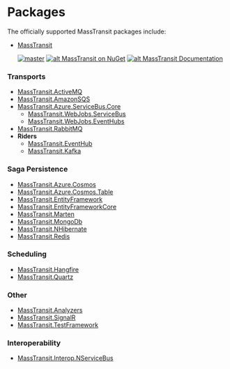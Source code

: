 # Packages

The officially supported MassTransit packages include:

* [MassTransit](https://nuget.org/packages/MassTransit/)

  [![master](https://github.com/MassTransit/MassTransit/actions/workflows/build.yml/badge.svg?branch=master&event=push)](https://github.com/MassTransit/MassTransit/actions/workflows/build.yml)
  [![alt MassTransit on NuGet](https://img.shields.io/nuget/v/MassTransit.svg "MassTransit on NuGet")](https://nuget.org/packages/MassTransit/)
  [![alt MassTransit Documentation](https://img.shields.io/badge/docs-latest-brightgreen.svg "MassTransit Documentation")](/)

### Transports

* [MassTransit.ActiveMQ](https://nuget.org/packages/MassTransit.ActiveMQ/)
* [MassTransit.AmazonSQS](https://nuget.org/packages/MassTransit.AmazonSQS/)
* [MassTransit.Azure.ServiceBus.Core](https://nuget.org/packages/MassTransit.Azure.ServiceBus.Core/)
  * [MassTransit.WebJobs.ServiceBus](https://nuget.org/packages/MassTransit.WebJobs.ServiceBus/)
  * [MassTransit.WebJobs.EventHubs](https://nuget.org/packages/MassTransit.WebJobs.EventHubs/)
* [MassTransit.RabbitMQ](https://nuget.org/packages/MassTransit.RabbitMQ/)
* **Riders**
  * [MassTransit.EventHub](https://nuget.org/packages/MassTransit.EventHub/)
  * [MassTransit.Kafka](https://nuget.org/packages/MassTransit.Kafka/)

### Saga Persistence

* [MassTransit.Azure.Cosmos](https://nuget.org/packages/MassTransit.Azure.Cosmos/)
* [MassTransit.Azure.Cosmos.Table](https://nuget.org/packages/MassTransit.Azure.Cosmos.Table/)
* [MassTransit.EntityFramework](https://nuget.org/packages/MassTransit.EntityFramework/)
* [MassTransit.EntityFrameworkCore](https://nuget.org/packages/MassTransit.EntityFrameworkCore/)
* [MassTransit.Marten](https://nuget.org/packages/MassTransit.Marten/)
* [MassTransit.MongoDb](https://nuget.org/packages/MassTransit.MongoDb/)
* [MassTransit.NHibernate](https://nuget.org/packages/MassTransit.NHibernate/)
* [MassTransit.Redis](https://nuget.org/packages/MassTransit.Redis/)

### Scheduling

* [MassTransit.Hangfire](https://nuget.org/packages/MassTransit.Hangfire/)
* [MassTransit.Quartz](https://nuget.org/packages/MassTransit.Quartz/)

### Other

* [MassTransit.Analyzers](https://nuget.org/packages/MassTransit.Analyzers/)
* [MassTransit.SignalR](https://nuget.org/packages/MassTransit.SignalR/)
* [MassTransit.TestFramework](https://nuget.org/packages/MassTransit.TestFramework/)

### Interoperability

* [MassTransit.Interop.NServiceBus](https://nuget.org/packages/MassTransit.Interop.NServiceBus/)

